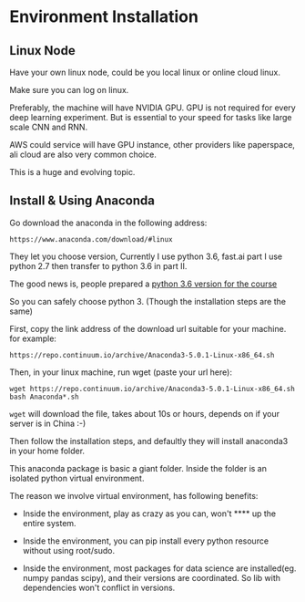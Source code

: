# Environment Installation

## Linux Node

Have your own linux node, could be you local linux or online cloud linux.

Make sure you can log on linux.

Preferably, the machine will have NVIDIA GPU. GPU is not required for every deep learning experiment. But is essential to your speed for tasks like large scale CNN and RNN.

AWS could service will have GPU instance,  other providers like paperspace, ali cloud are also very common choice.

This is a huge and evolving topic.

## Install & Using Anaconda

Go download the anaconda in the following address:

```
https://www.anaconda.com/download/#linux
```

They let you choose version, Currently I use python 3.6, fast.ai part I use python 2.7 then transfer to python 3.6 in part II.

The good news is, people prepared a [python 3.6 version for the course](https://github.com/chanansh/course.fast.ai-pyhon-3-keras-2)

So you can safely choose python 3. (Though the installation steps are the same)

First, copy the link address of the download url suitable for your machine. for example:

```
https://repo.continuum.io/archive/Anaconda3-5.0.1-Linux-x86_64.sh
```

Then, in your linux machine, run wget (paste your url here):

```
wget https://repo.continuum.io/archive/Anaconda3-5.0.1-Linux-x86_64.sh
bash Anaconda*.sh
```

```wget``` will download the file, takes about 10s or hours, depends on if your server is in China :-)

Then follow the installation steps, and defaultly they will install anaconda3 in your home folder.

This anaconda package is basic a giant folder. Inside the folder is an isolated python virtual environment.

The reason we involve virtual environment, has following benefits:

* Inside the environment, play as crazy as you can, won't **** up the entire system.

* Inside the environment, you can pip install every python resource without using root/sudo.

* Inside the environment, most packages for data science are installed(eg. numpy pandas scipy), and their versions are coordinated. So lib with dependencies won't conflict in versions.
